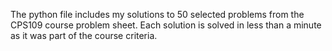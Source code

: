 The python file includes my solutions to 50 selected problems from the CPS109 course problem sheet. Each solution is solved in less than a minute as it was part of the course criteria.

